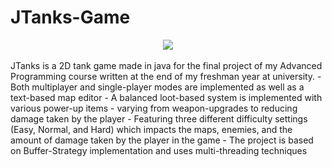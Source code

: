 # JTanks-Game
<div style="text-align:center"><img src="gameplay.gif" /></div>
<br/>
JTanks is a 2D tank game made in java for the final project of my Advanced Programming course written
at the end of my freshman year at university.
- Both multiplayer and single-player modes are implemented as well as a text-based map editor
- A balanced loot-based system is implemented with various power-up items - varying from weapon-upgrades to reducing damage taken by the player
- Featuring three different difficulty settings (Easy, Normal, and Hard) which impacts the maps, enemies, and the amount of damage taken by the player in the game
- The project is based on Buffer-Strategy implementation and uses multi-threading techniques
<br/>
